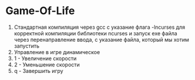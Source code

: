 # Game-Of-Life
1. Стандартная компиляция через gcc с указание флага -lncurses для корректной компиляции библиотеки ncurses и запуск exe файла через перенаправление ввода, с указание файла, который мы хотим запустить
2. Управление в игре динамическое
3. 1 - Увеличение скорости
4. 2 - Уменьшение скорости
5. q - Завершить игру